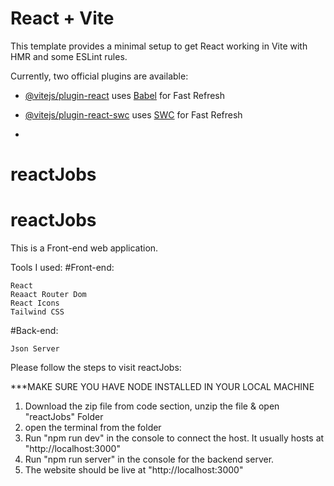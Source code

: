 # React + Vite

This template provides a minimal setup to get React working in Vite with HMR and some ESLint rules.

Currently, two official plugins are available:

- [@vitejs/plugin-react](https://github.com/vitejs/vite-plugin-react/blob/main/packages/plugin-react/README.md) uses [Babel](https://babeljs.io/) for Fast Refresh
- [@vitejs/plugin-react-swc](https://github.com/vitejs/vite-plugin-react-swc) uses [SWC](https://swc.rs/) for Fast Refresh

- 
# reactJobs
# reactJobs
This is a Front-end web application.

Tools I used:
  #Front-end:
  
    React
    Reaact Router Dom
    React Icons
    Tailwind CSS
    
  #Back-end:
  
    Json Server

Please follow the steps to visit reactJobs:

  ***MAKE SURE YOU HAVE NODE INSTALLED IN YOUR LOCAL MACHINE
  
  1. Download the zip file from code section, unzip the file & open "reactJobs" Folder
  2. open the terminal from the folder
  3. Run "npm run dev" in the console to connect the host. It usually hosts at "http://localhost:3000"
  4. Run "npm run server" in the console for the backend server.
  5. The website should be live at "http://localhost:3000"
